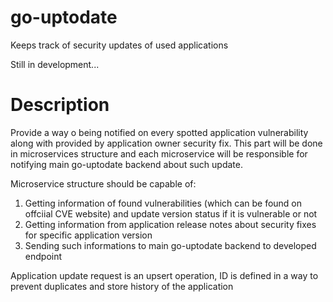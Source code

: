 # go-uptodate
Keeps track of security updates of used applications

Still in development...

# Description
Provide a way o being notified on every spotted application vulnerability along with provided by application owner security fix.
This part will be done in microservices structure and each microservice will be responsible for notifying main go-uptodate backend about such update.

Microservice structure should be capable of:
1. Getting information of found vulnerabilities (which can be found on offciial CVE website) and update version status if it is vulnerable or not
2. Getting information from application release notes about security fixes for specific application version
3. Sending such informations to main go-uptodate backend to developed endpoint

Application update request is an upsert operation, ID is defined in a way to prevent duplicates and store history of the application
